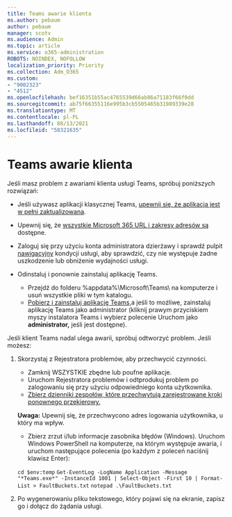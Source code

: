 ```yaml
---
title: Teams awarie klienta
ms.author: pebaum
author: pebaum
manager: scotv
ms.audience: Admin
ms.topic: article
ms.service: o365-administration
ROBOTS: NOINDEX, NOFOLLOW
localization_priority: Priority
ms.collection: Adm_O365
ms.custom:
- "9002323"
- "4512"
ms.openlocfilehash: bef16351b55ac4765539d66ab86a71183f66f0dd
ms.sourcegitcommit: ab75f66355116e995b3cb5505465b31989339e28
ms.translationtype: MT
ms.contentlocale: pl-PL
ms.lasthandoff: 08/13/2021
ms.locfileid: "58321635"
---
```

# <a name="teams-client-crashing"></a>Teams awarie klienta

Jeśli masz problem z awariami klienta usługi Teams, spróbuj poniższych rozwiązań:

- Jeśli używasz aplikacji klasycznej Teams, [upewnij się, że aplikacja jest w pełni zaktualizowana](https://support.office.com/article/Update-Microsoft-Teams-535a8e4b-45f0-4f6c-8b3d-91bca7a51db1).

- Upewnij się, że [wszystkie Microsoft 365 URL i zakresy adresów są](https://docs.microsoft.com/microsoftteams/connectivity-issues) dostępne.

- Zaloguj się przy użyciu konta administratora dzierżawy i sprawdź pulpit [nawigacyjny](https://docs.microsoft.com/office365/enterprise/view-service-health) kondycji usługi, aby sprawdzić, czy nie występuje żadne uszkodzenie lub obniżenie wydajności usługi.

- Odinstaluj i ponownie zainstaluj aplikację Teams.
    - Przejdź do folderu %appdata%\Microsoft\Teams\ na komputerze i usuń wszystkie pliki w tym katalogu.
    - [Pobierz i zainstaluj aplikację Teams,](https://www.microsoft.com/microsoft-teams/download-app)a jeśli to możliwe, zainstaluj aplikację Teams jako administrator (kliknij prawym przyciskiem myszy instalatora Teams i wybierz polecenie Uruchom jako **administrator,** jeśli jest dostępne).

Jeśli klient Teams nadal ulega awarii, spróbuj odtworzyć problem. Jeśli możesz:

1. Skorzystaj z Rejestratora problemów, aby przechwycić czynności.
    - Zamknij WSZYSTKIE zbędne lub poufne aplikacje.
    - Uruchom Rejestratora problemów i odtprodukuj problem po zalogowaniu się przy użyciu odpowiedniego konta użytkownika.
    - [Zbierz dzienniki zespołów, które przechwytują zarejestrowane kroki ponownego przekierowy.](https://docs.microsoft.com/microsoftteams/log-files) 
    
    **Uwaga:** Upewnij się, że przechwycono adres logowania użytkownika, u który ma wpływ.
    - Zbierz zrzut i/lub informacje zasobnika błędów (Windows). Uruchom Windows PowerShell na komputerze, na którym występuje awaria, i uruchom następujące polecenia (po każdym z poleceń naciśnij klawisz Enter):

    `cd $env:temp` `Get-EventLog -LogName Application -Message "*Teams.exe*" -InstanceId 1001 | Select-Object -First 10 | Format-List > FaultBuckets.txt`
    `notepad .\FaultBuckets.txt`
    
2. Po wygenerowaniu pliku tekstowego, który pojawi się na ekranie, zapisz go i dołącz do żądania usługi. 
